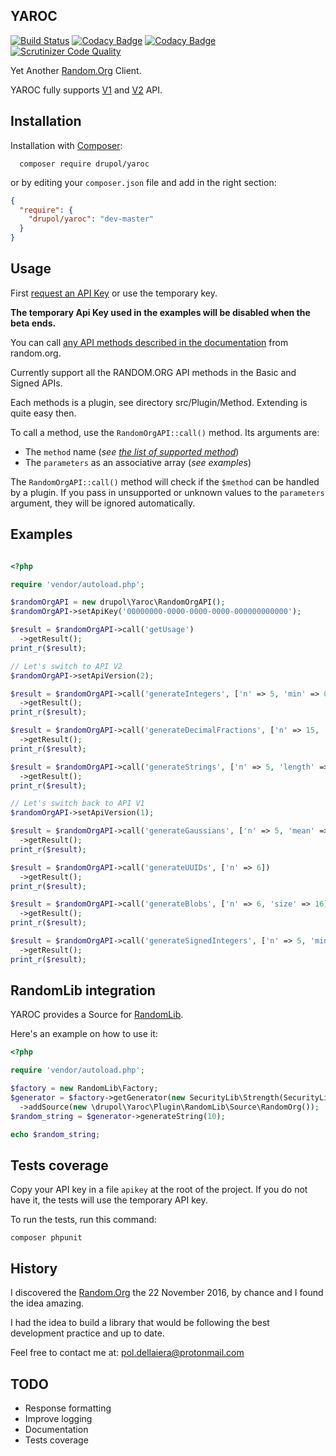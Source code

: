 ## YAROC
[![Build Status](https://travis-ci.org/drupol/yaroc.svg?branch=master)](https://travis-ci.org/drupol/yaroc) [![Codacy Badge](https://api.codacy.com/project/badge/Grade/7231dd2876b14e90a02cd1df9055309b)](https://www.codacy.com/app/drupol/yaroc) [![Codacy Badge](https://api.codacy.com/project/badge/Coverage/7231dd2876b14e90a02cd1df9055309b)](https://www.codacy.com/app/drupol/yaroc) [![Scrutinizer Code Quality](https://scrutinizer-ci.com/g/drupol/yaroc/badges/quality-score.png?b=master)](https://scrutinizer-ci.com/g/drupol/yaroc/?branch=master)

Yet Another [Random.Org](https://random.org) Client.

YAROC fully supports [V1](https://api.random.org/json-rpc/1/) and [V2](https://api.random.org/json-rpc/2) API.

## Installation

Installation with [Composer](https://getcomposer.org/):

```
  composer require drupol/yaroc
```

or by editing your ```composer.json``` file and add in the right section:

```json
{
  "require": {
    "drupol/yaroc": "dev-master"
  }
}
```

## Usage
First [request an API Key](https://api.random.org/api-keys) or use the temporary key.

__The temporary Api Key used in the examples will be disabled when the beta ends.__

You can call [any API methods described in the documentation](https://api.random.org/json-rpc/1/basic) from random.org.

Currently support all the RANDOM.ORG API methods in the Basic and Signed APIs.

Each methods is a plugin, see directory src/Plugin/Method. Extending is quite easy then.

To call a method, use the ```RandomOrgAPI::call()``` method. Its arguments are:

- The ```method``` name (_see [the list of supported method](https://api.random.org/json-rpc/1/)_)
- The ```parameters``` as an associative array (_see examples_)

The ```RandomOrgAPI::call()``` method will check if the ```$method``` can be handled by a plugin.
If you pass in unsupported or unknown values to the ```parameters``` argument, they will be ignored automatically.

## Examples

```php

<?php

require 'vendor/autoload.php';

$randomOrgAPI = new drupol\Yaroc\RandomOrgAPI();
$randomOrgAPI->setApiKey('00000000-0000-0000-0000-000000000000');

$result = $randomOrgAPI->call('getUsage')
  ->getResult();
print_r($result);

// Let's switch to API V2
$randomOrgAPI->setApiVersion(2);

$result = $randomOrgAPI->call('generateIntegers', ['n' => 5, 'min' => 0, 'max' => 100])
  ->getResult();
print_r($result);

$result = $randomOrgAPI->call('generateDecimalFractions', ['n' => 15, 'decimalPlaces' => 6])
  ->getResult();
print_r($result);

$result = $randomOrgAPI->call('generateStrings', ['n' => 5, 'length' => 20])
  ->getResult();
print_r($result);

// Let's switch back to API V1
$randomOrgAPI->setApiVersion(1);

$result = $randomOrgAPI->call('generateGaussians', ['n' => 5, 'mean' => 5, 'standardDeviation' => 3, 'significantDigits' => 3])
  ->getResult();
print_r($result);

$result = $randomOrgAPI->call('generateUUIDs', ['n' => 6])
  ->getResult();
print_r($result);

$result = $randomOrgAPI->call('generateBlobs', ['n' => 6, 'size' => 16])
  ->getResult();
print_r($result);

$result = $randomOrgAPI->call('generateSignedIntegers', ['n' => 5, 'min' => 0, 'max' => 40])
  ->getResult();
print_r($result);

```

## RandomLib integration

YAROC provides a Source for [RandomLib](https://github.com/ircmaxell/RandomLib).

Here's an example on how to use it:

```php
<?php

require 'vendor/autoload.php';

$factory = new RandomLib\Factory;
$generator = $factory->getGenerator(new SecurityLib\Strength(SecurityLib\Strength::HIGH))
  ->addSource(new \drupol\Yaroc\Plugin\RandomLib\Source\RandomOrg());
$random_string = $generator->generateString(10);

echo $random_string;

```

## Tests coverage

Copy your API key in a file ```apikey``` at the root of the project. If you do not have it, the tests will use the temporary API key.

To run the tests, run this command:

```
composer phpunit
```

## History

I discovered the [Random.Org](https://random.org) the 22 November 2016, by chance and I found the idea amazing.

I had the idea to build a library that would be following the best development practice and up to date.

Feel free to contact me at: pol.dellaiera@protonmail.com

## TODO

- Response formatting
- Improve logging
- Documentation
- Tests coverage


